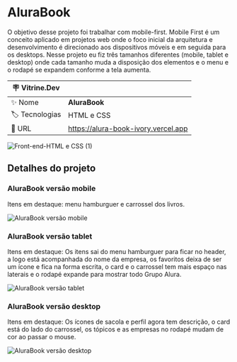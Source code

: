 # AluraBook

O objetivo desse projeto foi trabalhar com mobile-first. Mobile First é um conceito aplicado em projetos web onde o foco inicial da arquitetura e desenvolvimento é direcionado aos dispositivos móveis e em seguida para os desktops. Nesse projeto eu fiz três tamanhos diferentes (mobile, tablet e desktop) onde cada tamanho muda a disposição dos elementos e o menu e o rodapé se expandem conforme a tela aumenta.

| :placard: Vitrine.Dev |     |
| -------------  | --- |
| :sparkles: Nome        | **AluraBook**
| :label: Tecnologias | HTML e CSS
| :rocket: URL         | https://alura-book-ivory.vercel.app

![Front-end-HTML e CSS (1)](https://github.com/laisaf7/AluraBook/assets/137813392/2bf4dfa8-4fd1-474f-bfe2-56c29158941f)

## Detalhes do projeto

### AluraBook versão mobile

Itens em destaque: menu hamburguer e carrossel dos livros.

![AluraBook versão mobile](https://github.com/laisaf7/AluraBook/assets/137813392/b68fe22d-b451-493f-931b-2b8e2c303ba2)


### AluraBook versão tablet

Itens em destaque: Os itens sai do menu hamburguer para ficar no header, a logo está acompanhada do nome da empresa, os favoritos deixa de ser um ícone e fica na forma escrita, o card e o carrossel tem mais espaço nas laterais e o rodapé expande para mostrar todo Grupo Alura.  

![AluraBook versão tablet](https://github.com/laisaf7/AluraBook/assets/137813392/d00d8ef0-bda8-4937-842c-97ba0ff8388d)


### AluraBook versão desktop

Itens em destaque: Os ícones de sacola e perfil agora tem descrição, o card está do lado do carrossel, os tópicos e as empresas no rodapé mudam de cor ao passar o mouse.

![AluraBook versão desktop](https://github.com/laisaf7/AluraBook/assets/137813392/1123ed31-00b5-4ce9-b716-0cfcfd4ca421)
